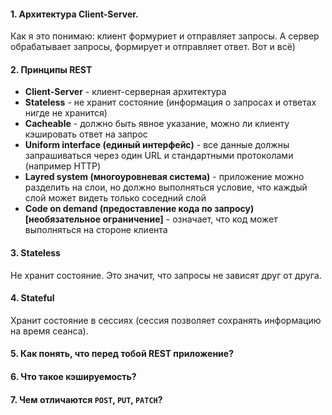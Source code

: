 #### 1. Архитектура Client-Server.
Как я это понимаю: клиент формуриет и отправляет запросы. А сервер обрабатывает запросы, формирует и отправляет ответ. Вот и всё)

#### 2. Принципы REST
* __Client-Server__ - клиент-серверная архитектура
* __Stateless__ - не хранит состояние (информация о запросах и ответах нигде не хранится)
* __Cacheable__ - должно быть явное указание, можно ли клиенту кэшировать ответ на запрос
* __Uniform interface (единый интерфейс)__ - все данные должны запрашиваться через один URL и стандартными протоколами (например HTTP) 
* __Layred system (многоуровневая система)__ - приложение можно разделить на слои, но должно выполняться условие, что каждый слой может видеть только соседний слой
* __Code on demand (предоставление кода по запросу) [необязательное ограничение]__ - означает, что код может выполняться на стороне клиента

#### 3. Stateless
Не хранит состояние. Это значит, что запросы не зависят друг от друга.

#### 4. Stateful
Хранит состояние в сессиях (сессия позволяет сохранять информацию на время сеанса).

#### 5. Как понять, что перед тобой REST приложение?

#### 6. Что такое кэшируемость? 

#### 7. Чем отличаются `POST`, `PUT`, `PATCH`?
